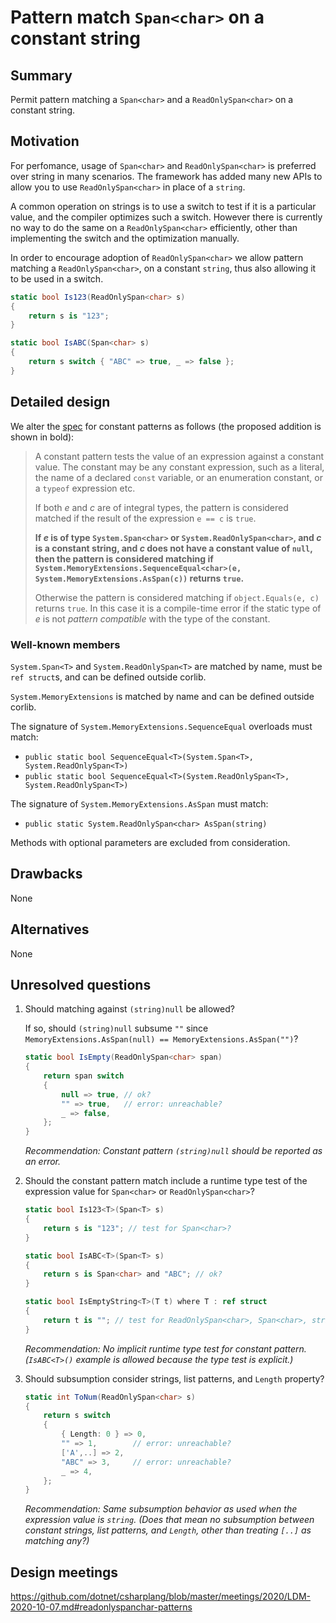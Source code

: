 # Pattern match `Span<char>` on a constant string

## Summary
[summary]: #summary

Permit pattern matching a `Span<char>` and a `ReadOnlySpan<char>` on a constant string.

## Motivation
[motivation]: #motivation

For perfomance, usage of `Span<char>` and `ReadOnlySpan<char>` is preferred over string in many scenarios. The framework has added many new APIs to allow you to use `ReadOnlySpan<char>` in place of a `string`.

A common operation on strings is to use a switch to test if it is a particular value, and the compiler optimizes such a switch. However there is currently no way to do the same on a `ReadOnlySpan<char>` efficiently, other than implementing the switch and the optimization manually.

In order to encourage adoption of `ReadOnlySpan<char>` we allow pattern matching a `ReadOnlySpan<char>`, on a constant `string`, thus also allowing it to be used in a switch.

```csharp
static bool Is123(ReadOnlySpan<char> s)
{
    return s is "123";
}

static bool IsABC(Span<char> s)
{
    return s switch { "ABC" => true, _ => false };
}
```

## Detailed design
[design]: #detailed-design

We alter the [spec](../csharp-7.0/pattern-matching.md#constant-pattern) for constant patterns as follows (the proposed addition is shown in bold):

> A constant pattern tests the value of an expression against a constant value. The constant may be any constant expression, such as a literal, the name of a declared `const` variable, or an enumeration constant, or a `typeof` expression etc.
>
> If both *e* and *c* are of integral types, the pattern is considered matched if the result of the expression `e == c` is `true`.
>
> **If *e* is of type `System.Span<char>` or `System.ReadOnlySpan<char>`, and *c* is a constant string, and *c* does not have a constant value of `null`, then the pattern is considered matching if `System.MemoryExtensions.SequenceEqual<char>(e, System.MemoryExtensions.AsSpan(c))` returns `true`.**
> 
> Otherwise the pattern is considered matching if `object.Equals(e, c)` returns `true`. In this case it is a compile-time error if the static type of *e* is not *pattern compatible* with the type of the constant.

### Well-known members
`System.Span<T>` and `System.ReadOnlySpan<T>` are matched by name, must be `ref struct`s, and can be defined outside corlib.

`System.MemoryExtensions` is matched by name and can be defined outside corlib.

The signature of `System.MemoryExtensions.SequenceEqual` overloads must match:
- `public static bool SequenceEqual<T>(System.Span<T>, System.ReadOnlySpan<T>)`
- `public static bool SequenceEqual<T>(System.ReadOnlySpan<T>, System.ReadOnlySpan<T>)`

The signature of `System.MemoryExtensions.AsSpan` must match:
- `public static System.ReadOnlySpan<char> AsSpan(string)`

Methods with optional parameters are excluded from consideration.

## Drawbacks
[drawbacks]: #drawbacks

None

## Alternatives
[alternatives]: #alternatives

None

## Unresolved questions
[unresolved]: #unresolved-questions

1. Should matching against `(string)null` be allowed?

    If so, should `(string)null` subsume `""` since `MemoryExtensions.AsSpan(null) == MemoryExtensions.AsSpan("")`?
    ```csharp
    static bool IsEmpty(ReadOnlySpan<char> span)
    {
        return span switch
        {
            null => true, // ok?
            "" => true,   // error: unreachable?
            _ => false,
        };
    }
    ```

    _Recommendation: Constant pattern `(string)null` should be reported as an error._

2. Should the constant pattern match include a runtime type test of the expression value for `Span<char>` or `ReadOnlySpan<char>`?
    ```csharp
    static bool Is123<T>(Span<T> s)
    {
        return s is "123"; // test for Span<char>?
    }

    static bool IsABC<T>(Span<T> s)
    {
        return s is Span<char> and "ABC"; // ok?
    }

    static bool IsEmptyString<T>(T t) where T : ref struct
    {
        return t is ""; // test for ReadOnlySpan<char>, Span<char>, string?
    }
    ```

    _Recommendation: No implicit runtime type test for constant pattern. (`IsABC<T>()` example is allowed because the type test is explicit.)_

3. Should subsumption consider strings, list patterns, and `Length` property?
    ```csharp
    static int ToNum(ReadOnlySpan<char> s)
    {
        return s switch
        {
            { Length: 0 } => 0,
            "" => 1,        // error: unreachable?
            ['A',..] => 2,
            "ABC" => 3,     // error: unreachable?
            _ => 4,
        };
    }
    ```

    _Recommendation: Same subsumption behavior as used when the expression value is `string`. (Does that mean no subsumption between constant strings, list patterns, and `Length`, other than treating `[..]` as matching any?)_

## Design meetings

https://github.com/dotnet/csharplang/blob/master/meetings/2020/LDM-2020-10-07.md#readonlyspanchar-patterns
